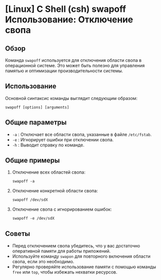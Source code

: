 # [Linux] C Shell (csh) swapoff Использование: Отключение свопа

## Обзор
Команда `swapoff` используется для отключения области свопа в операционной системе. Это может быть полезно для управления памятью и оптимизации производительности системы.

## Использование
Основной синтаксис команды выглядит следующим образом:

```
swapoff [options] [arguments]
```

## Общие параметры
- `-a` : Отключает все области свопа, указанные в файле `/etc/fstab`.
- `-e` : Игнорирует ошибки при отключении свопа.
- `-h` : Выводит справку по команде.

## Общие примеры
1. Отключение всех областей свопа:
   ```csh
   swapoff -a
   ```

2. Отключение конкретной области свопа:
   ```csh
   swapoff /dev/sdX
   ```

3. Отключение свопа с игнорированием ошибок:
   ```csh
   swapoff -e /dev/sdX
   ```

## Советы
- Перед отключением свопа убедитесь, что у вас достаточно оперативной памяти для работы приложений.
- Используйте команду `swapon` для повторного включения области свопа, если это необходимо.
- Регулярно проверяйте использование памяти с помощью команды `free` или `top`, чтобы избежать нехватки ресурсов.